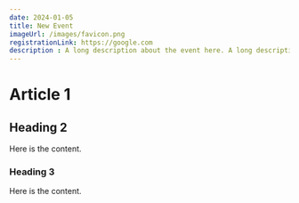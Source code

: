 ```yaml
---
date: 2024-01-05
title: New Event
imageUrl: /images/favicon.png
registrationLink: https://google.com
description : A long description about the event here. A long description about the event here. A long description about the event here.
---
```


# Article 1

## Heading 2

Here is the content.

### Heading 3

Here is the content.
